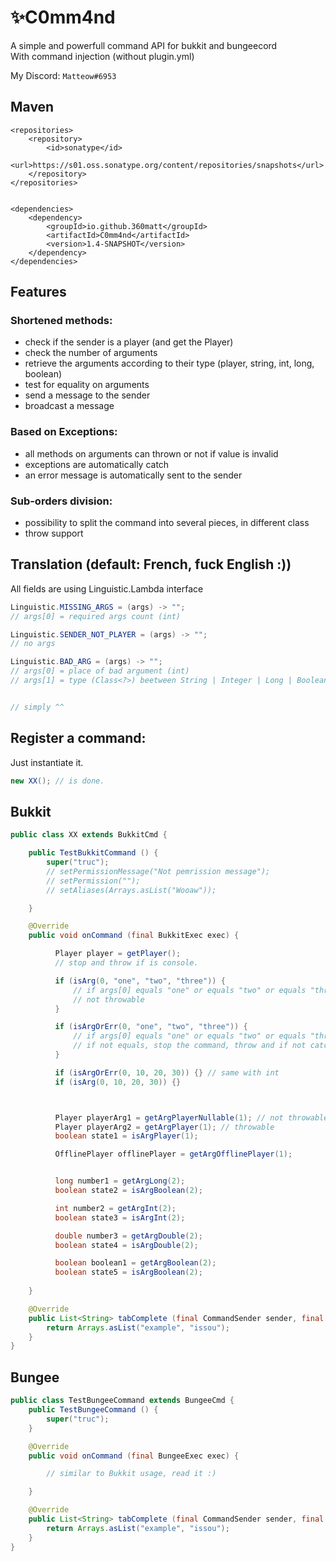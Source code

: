 # ✨C0mm4nd
A simple and powerfull command API for bukkit and bungeecord  
With command injection (without plugin.yml)  

My Discord: ``Matteow#6953``

## Maven
```
<repositories>
    <repository>
        <id>sonatype</id>
        <url>https://s01.oss.sonatype.org/content/repositories/snapshots</url>
    </repository>
</repositories>


<dependencies>
    <dependency>
        <groupId>io.github.360matt</groupId>
        <artifactId>C0mm4nd</artifactId>
        <version>1.4-SNAPSHOT</version>
    </dependency>
</dependencies>
```

## Features
### Shortened methods:
* check if the sender is a player (and get the Player)
* check the number of arguments
* retrieve the arguments according to their type (player, string, int, long, boolean)
* test for equality on arguments
* send a message to the sender
* broadcast a message
### Based on Exceptions:
* all methods on arguments can thrown or not if value is invalid
* exceptions are automatically catch
* an error message is automatically sent to the sender
### Sub-orders division:
* possibility to split the command into several pieces, in different class
* throw support

## Translation (default: French, fuck English :))  
All fields are using Linguistic.Lambda interface  

```java
Linguistic.MISSING_ARGS = (args) -> "";
// args[0] = required args count (int)

Linguistic.SENDER_NOT_PLAYER = (args) -> "";
// no args

Linguistic.BAD_ARG = (args) -> "";
// args[0] = place of bad argument (int)
// args[1] = type (Class<?>) beetween String | Integer | Long | Boolean | Linguistic.Player


// simply ^^
```


## Register a command:
Just instantiate it.  
```java
new XX(); // is done.
```

## Bukkit
```java
public class XX extends BukkitCmd {

    public TestBukkitCommand () {
        super("truc");
        // setPermissionMessage("Not pemrission message");
        // setPermission("");
        // setAliases(Arrays.asList("Wooaw"));

    }

    @Override
    public void onCommand (final BukkitExec exec) {

          Player player = getPlayer();
          // stop and throw if is console.

          if (isArg(0, "one", "two", "three")) {
              // if args[0] equals "one" or equals "two" or equals "three"
              // not throwable
          }

          if (isArgOrErr(0, "one", "two", "three")) {
              // if args[0] equals "one" or equals "two" or equals "three"
              // if not equals, stop the command, throw and if not catched: send error message automatically
          }

          if (isArgOrErr(0, 10, 20, 30)) {} // same with int
          if (isArg(0, 10, 20, 30)) {}



          Player playerArg1 = getArgPlayerNullable(1); // not throwable, but nullable
          Player playerArg2 = getArgPlayer(1); // throwable
          boolean state1 = isArgPlayer(1);

          OfflinePlayer offlinePlayer = getArgOfflinePlayer(1);


          long number1 = getArgLong(2);
          boolean state2 = isArgBoolean(2);

          int number2 = getArgInt(2);
          boolean state3 = isArgInt(2);

          double number3 = getArgDouble(2);
          boolean state4 = isArgDouble(2);

          boolean boolean1 = getArgBoolean(2);
          boolean state5 = isArgBoolean(2);
                
    }

    @Override
    public List<String> tabComplete (final CommandSender sender, final String[] args) {
        return Arrays.asList("example", "issou");
    }
}
```

## Bungee
```java
public class TestBungeeCommand extends BungeeCmd {
    public TestBungeeCommand () {
        super("truc");
    }

    @Override
    public void onCommand (final BungeeExec exec) {

        // similar to Bukkit usage, read it :)

    }

    @Override
    public List<String> tabComplete (final CommandSender sender, final String[] args) {
        return Arrays.asList("example", "issou");
    }
}
```

